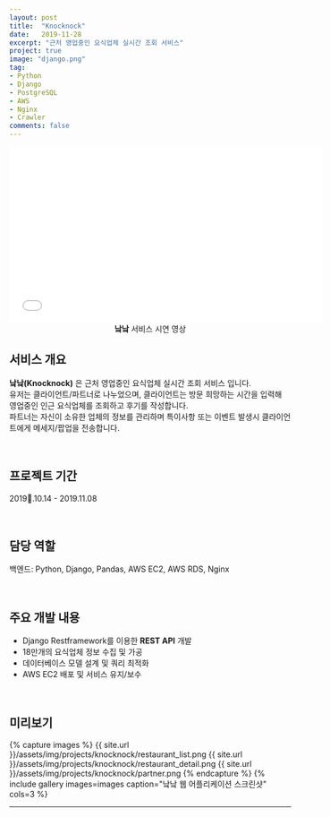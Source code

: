 ```yaml
---
layout: post
title:  "Knocknock"
date:   2019-11-28
excerpt: "근처 영업중인 요식업체 실시간 조회 서비스"
project: true
image: "django.png"
tag:
- Python
- Django
- PostgreSQL
- AWS
- Nginx
- Crawler
comments: false
---
```


<iframe width="560" height="315" src="//www.youtube.com/embed/QkY_2X8F-Jc" frameborder="0"></iframe>

<center><b>낰낰</b> 서비스 시연 영상</center>
     
## 서비스 개요
**낰낰(Knocknock)** 은 근처 영업중인 요식업체 실시간 조회 서비스 입니다.<br>
유저는 클라이언트/파트너로 나누었으며, 클라이언트는 방문 희망하는 시간을 입력해 영업중인 인근 요식업체를 조회하고 후기를 작성합니다.<br>
파트너는 자신이 소유한 업체의 정보를 관리하며 특이사항 또는 이벤트 발생시 클라이언트에게 메세지/팝업을 전송합니다.

<br>

## 프로젝트 기간
2019.10.14 - 2019.11.08

<br>

## 담당 역할
백엔드: Python, Django, Pandas, AWS EC2, AWS RDS, Nginx

<br>

## 주요 개발 내용
* Django Restframework를 이용한 **REST API** 개발
* 18만개의 요식업체 정보 수집 및 가공
* 데이터베이스 모델 설계 및 쿼리 최적화
* AWS EC2 배포 및 서비스 유지/보수

<br>

## 미리보기

{% capture images %}
    {{ site.url }}/assets/img/projects/knocknock/restaurant_list.png
    {{ site.url }}/assets/img/projects/knocknock/restaurant_detail.png
    {{ site.url }}/assets/img/projects/knocknock/partner.png
{% endcapture %}
{% include gallery images=images caption="낰낰 웹 어플리케이션 스크린샷" cols=3 %}

---